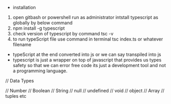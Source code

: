 * installation
1. open gitbash or powershell run as administrator intstall typescript as globally by below command
2. npm install -g typescript
3. check version of typescript by command tsc -v
4. to run typeScript file use command in terminal tsc index.ts or whatever filename

* typeScript at the end converted into js or we can say transpiled into js
* typescript is just a wrapper on top of javascript that provides us types safety so that we can error free code its just a development tool and not a programming language.

// Data Types 

// Number
// Boolean
// String
// null 
// undefined
// void
// object
// Array 
// tuples etc
